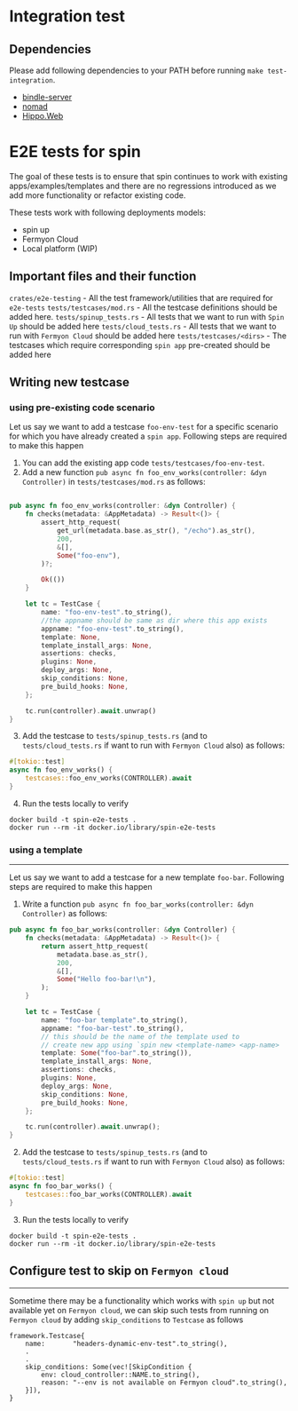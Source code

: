 # Integration test

## Dependencies

Please add following dependencies to your PATH before running `make test-integration`.

* [bindle-server](https://github.com/deislabs/bindle)
* [nomad](https://github.com/hashicorp/nomad)
* [Hippo.Web](https://github.com/deislabs/hippo)

# E2E tests for spin

The goal of these tests is to ensure that spin continues to work with existing apps/examples/templates and there are no regressions introduced as we add more functionality or refactor existing code.

These tests work with following deployments models:

- spin up
- Fermyon Cloud
- Local platform (WIP)

## Important files and their function

`crates/e2e-testing`     - All the test framework/utilities that are required for `e2e-tests`
`tests/testcases/mod.rs` - All the testcase definitions should be added here.
`tests/spinup_tests.rs`  - All tests that we want to run with `Spin Up` should be added here
`tests/cloud_tests.rs`   - All tests that we want to run with `Fermyon Cloud` should be added here
`tests/testcases/<dirs>` - The testcases which require corresponding `spin app` pre-created should be added here


## Writing new testcase

### using pre-existing code scenario

Let us say we want to add a testcase `foo-env-test` for a specific scenario for which you have already created a `spin app`. Following steps are required to make this happen

1. You can add the existing app code `tests/testcases/foo-env-test`.
2. Add a new function `pub async fn foo_env_works(controller: &dyn Controller)` in `tests/testcases/mod.rs` as follows:

```rust

pub async fn foo_env_works(controller: &dyn Controller) {
    fn checks(metadata: &AppMetadata) -> Result<()> {
        assert_http_request(
            get_url(metadata.base.as_str(), "/echo").as_str(),
            200,
            &[],
            Some("foo-env"),
        )?;

        Ok(())
    }

    let tc = TestCase {
        name: "foo-env-test".to_string(),
        //the appname should be same as dir where this app exists
        appname: "foo-env-test".to_string(),
        template: None,
        template_install_args: None,
        assertions: checks,
        plugins: None,
        deploy_args: None,
        skip_conditions: None,
        pre_build_hooks: None,
    };

    tc.run(controller).await.unwrap()
}

```

3. Add the testcase to `tests/spinup_tests.rs` (and to `tests/cloud_tests.rs` if want to run with `Fermyon Cloud` also) as follows:


```rust
#[tokio::test]
async fn foo_env_works() {
    testcases::foo_env_works(CONTROLLER).await
}
```

4. Run the tests locally to verify

```
docker build -t spin-e2e-tests .
docker run --rm -it docker.io/library/spin-e2e-tests 
```

### using a template
---------------------

Let us say we want to add a testcase for a new template `foo-bar`. Following steps are required to make this happen

1. Write a function `pub async fn foo_bar_works(controller: &dyn Controller)` as follows:

```rust
pub async fn foo_bar_works(controller: &dyn Controller) {
    fn checks(metadata: &AppMetadata) -> Result<()> {
        return assert_http_request(
            metadata.base.as_str(),
            200,
            &[],
            Some("Hello foo-bar!\n"),
        );
    }

    let tc = TestCase {
        name: "foo-bar template".to_string(),
        appname: "foo-bar-test".to_string(),
        // this should be the name of the template used to 
        // create new app using `spin new <template-name> <app-name>
        template: Some("foo-bar".to_string()),
        template_install_args: None,
        assertions: checks,
        plugins: None,
        deploy_args: None,
        skip_conditions: None,
        pre_build_hooks: None,
    };

    tc.run(controller).await.unwrap();
}

```


2. Add the testcase to `tests/spinup_tests.rs` (and to `tests/cloud_tests.rs` if want to run with `Fermyon Cloud` also) as follows:

```rust
#[tokio::test]
async fn foo_bar_works() {
    testcases::foo_bar_works(CONTROLLER).await
}
```

3. Run the tests locally to verify

```
docker build -t spin-e2e-tests .
docker run --rm -it docker.io/library/spin-e2e-tests 
```

## Configure test to skip on `Fermyon cloud`
---------------------------------------------

Sometime there may be a functionality which works with `spin up` but not available yet on `Fermyon cloud`, we can skip such tests from running on `Fermyon cloud` by adding `skip_conditions` to `Testcase` as follows


```
framework.Testcase{
    name:       "headers-dynamic-env-test".to_string(),
    .
    .
    skip_conditions: Some(vec![SkipCondition {
        env: cloud_controller::NAME.to_string(),
        reason: "--env is not available on Fermyon cloud".to_string(),
    }]),
}
```